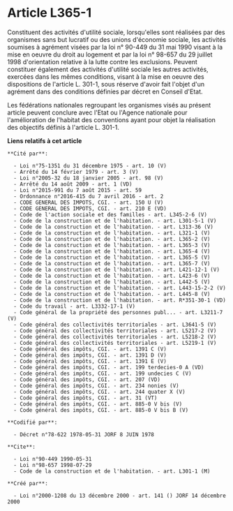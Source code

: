 # Article L365-1

Constituent des activités d'utilité sociale, lorsqu'elles sont réalisées par des organismes sans but lucratif ou des unions
d'économie sociale, les activités soumises à agrément visées par la loi n° 90-449 du 31 mai 1990 visant à la mise en oeuvre
du droit au logement et par la loi n° 98-657 du 29 juillet 1998 d'orientation relative à la lutte contre les exclusions.
Peuvent constituer également des activités d'utilité sociale les autres activités, exercées dans les mêmes conditions, visant
à la mise en oeuvre des dispositions de l'article L. 301-1, sous réserve d'avoir fait l'objet d'un agrément dans des
conditions définies par décret en Conseil d'Etat.

Les fédérations nationales regroupant les organismes visés au présent article peuvent conclure avec l'Etat ou l'Agence
nationale pour l'amélioration de l'habitat des conventions ayant pour objet la réalisation des objectifs définis à l'article
L. 301-1.

**Liens relatifs à cet article**

	**Cité par**:

	  - Loi n°75-1351 du 31 décembre 1975 - art. 10 (V)
	  - Arrêté du 14 février 1979 - art. 3 (V)
	  - Loi n°2005-32 du 18 janvier 2005 - art. 98 (V)
	  - Arrêté du 14 août 2009 - art. 1 (VD)
	  - Loi n°2015-991 du 7 août 2015 - art. 59
	  - Ordonnance n°2016-415 du 7 avril 2016 - art. 2
	  - CODE GENERAL DES IMPOTS, CGI. - art. 150 U (V)
	  - CODE GENERAL DES IMPOTS, CGI. - art. 210 E (VD)
	  - Code de l'action sociale et des familles - art. L345-2-6 (V)
	  - Code de la construction et de l'habitation. - art. L301-5-1 (V)
	  - Code de la construction et de l'habitation. - art. L313-36 (V)
	  - Code de la construction et de l'habitation. - art. L321-1 (V)
	  - Code de la construction et de l'habitation. - art. L365-2 (V)
	  - Code de la construction et de l'habitation. - art. L365-3 (V)
	  - Code de la construction et de l'habitation. - art. L365-4 (V)
	  - Code de la construction et de l'habitation. - art. L365-5 (V)
	  - Code de la construction et de l'habitation. - art. L365-7 (V)
	  - Code de la construction et de l'habitation. - art. L421-12-1 (V)
	  - Code de la construction et de l'habitation. - art. L423-6 (V)
	  - Code de la construction et de l'habitation. - art. L442-5 (V)
	  - Code de la construction et de l'habitation. - art. L443-15-2-2 (V)
	  - Code de la construction et de l'habitation. - art. L445-8 (V)
	  - Code de la construction et de l'habitation. - art. R*351-30-1 (VD)
	  - Code du travail - art. L3332-17-1 (V)
	  - Code général de la propriété des personnes publ... - art. L3211-7 (V)
	  - Code général des collectivités territoriales - art. L3641-5 (V)
	  - Code général des collectivités territoriales - art. L5217-2 (V)
	  - Code général des collectivités territoriales - art. L5218-2 (V)
	  - Code général des collectivités territoriales - art. L5219-1 (V)
	  - Code général des impôts, CGI. - art. 1391 C (V)
	  - Code général des impôts, CGI. - art. 1391 D (V)
	  - Code général des impôts, CGI. - art. 1391 E (V)
	  - Code général des impôts, CGI. - art. 199 terdecies-0 A (VD)
	  - Code général des impôts, CGI. - art. 199 undecies C (V)
	  - Code général des impôts, CGI. - art. 207 (VD)
	  - Code général des impôts, CGI. - art. 234 nonies (V)
	  - Code général des impôts, CGI. - art. 244 quater X (V)
	  - Code général des impôts, CGI. - art. 31 (VT)
	  - Code général des impôts, CGI. - art. 885-0 V bis (V)
	  - Code général des impôts, CGI. - art. 885-0 V bis B (V)

	**Codifié par**:

	  - Décret n°78-622 1978-05-31 JORF 8 JUIN 1978

	**Cite**:

	  - Loi n°90-449 1990-05-31
	  - Loi n°98-657 1998-07-29
	  - Code de la construction et de l'habitation. - art. L301-1 (M)

	**Créé par**:

	  - Loi n°2000-1208 du 13 décembre 2000 - art. 141 () JORF 14 décembre 2000
